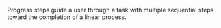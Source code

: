 <p>Progress steps guide a user through a task with multiple sequential steps toward the completion of a linear process.</p>

